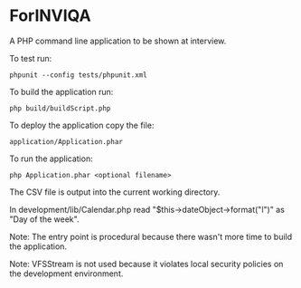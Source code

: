 # ForINVIQA
A PHP command line application to be shown at interview.

To test run:

    phpunit --config tests/phpunit.xml

To build the application run:

    php build/buildScript.php
  
To deploy the application copy the file:

    application/Application.phar
  
To run the application:

    php Application.phar <optional filename>
    
The CSV file is output into the current working directory.
  
In development/lib/Calendar.php read "$this->dateObject->format("l")"  as "Day of the week".

Note: The entry point is procedural because there wasn't more time to build the application.

Note: VFSStream is not used because it violates local security policies on the development environment.
